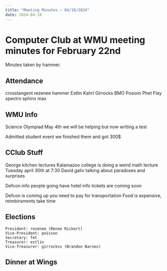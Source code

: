 ```yaml
---
title: "Meeting Minutes – 04/18/2024"
date: 2024-04-18
---
```

# Computer Club at WMU meeting minutes for February 22nd
Minutes taken by hammer. 

## Attendance
crosstangent
rezenee
hammer
Estlin
Kahrl
Girrocks
BMO
Posioin
Phet
Flay
spectro
sphinx
max


## WMU Info
Science Olympiad
    May 4th
    we will be helping but now writing a test 

Admitted student event
    we finished them and got 300$

## CClub Stuff
George kitchen lectures
    Kalamazoo college is doing a weird math lecture
    Tuesday april 30th at 7:30
    David galiv talking about paradoxes and surprises

Defcon info
    people going have hotel info
    tickets are coming soon 

Defcon is coming up
    you need to pay for transportation
    Food is expensive, reimbirsments take time

## Elections

    President: rezenee (Renee Rickert)
    Vice-President: poisson 
    Secretary: fet
    Treasurer: estlin
    Vice-Treasurer: girrockss (Brandon Barnes)

## Dinner at Wings

